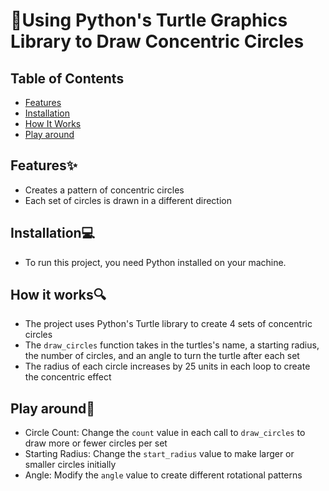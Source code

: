 # :turtle:Using Python's Turtle Graphics Library to Draw Concentric Circles 

## Table of Contents 
- [Features](#features)
- [Installation](#installation)
- [How It Works](#how-it-works)
- [Play around](#play-around)

## Features✨
- Creates a pattern of concentric circles
- Each set of circles is drawn in a different direction

## Installation💻
- To run this project, you need Python installed on your machine. 

## How it works🔍
- The project uses Python's Turtle library to create 4 sets of concentric circles
- The ```draw_circles``` function takes in the turtles's name, a starting radius, the number of circles, and an angle to turn the turtle after each set
- The radius of each circle increases by 25 units in each loop to create the concentric effect

## Play around🎨
- Circle Count: Change the ```count``` value in each call to ```draw_circles``` to draw more or fewer circles per set
- Starting Radius: Change the ```start_radius``` value to make larger or smaller circles initially
- Angle: Modify the ```angle``` value to create different rotational patterns

